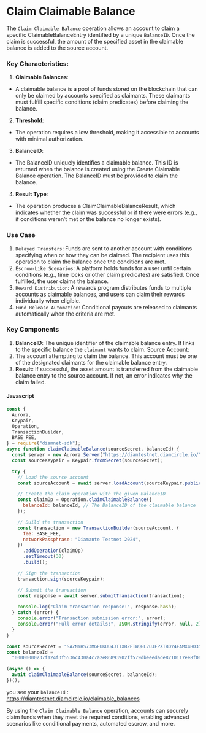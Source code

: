 # Claim Claimable Balance

The `Claim Claimable Balance` operation allows an account to claim a specific ClaimableBalanceEntry identified by a unique `BalanceID`. Once the claim is successful, the amount of the specified asset in the claimable balance is added to the source account.

### Key Characteristics:

1. **Claimable Balances**:

- A claimable balance is a pool of funds stored on the blockchain that can only be claimed by accounts specified as claimants. These claimants must fulfill specific conditions (claim predicates) before claiming the balance.

2. **Threshold**:

- The operation requires a low threshold, making it accessible to accounts with minimal authorization.

3. **BalanceID**:

- The BalanceID uniquely identifies a claimable balance. This ID is returned when the balance is created using the Create Claimable Balance operation. The BalanceID must be provided to claim the balance.

4. **Result Type**:

- The operation produces a ClaimClaimableBalanceResult, which indicates whether the claim was successful or if there were errors (e.g., if conditions weren’t met or the balance no longer exists).

### Use Case

1. `Delayed Transfers`: Funds are sent to another account with conditions specifying when or how they can be claimed. The recipient uses this operation to claim the balance once the conditions are met.
2. `Escrow-Like Scenarios`: A platform holds funds for a user until certain conditions (e.g., time locks or other claim predicates) are satisfied. Once fulfilled, the user claims the balance.
3. `Reward Distribution`: A rewards program distributes funds to multiple accounts as claimable balances, and users can claim their rewards individually when eligible.
4. `Fund Release Automation`: Conditional payouts are released to claimants automatically when the criteria are met.

### Key Components

1. **BalanceID**: The unique identifier of the claimable balance entry. It links to the specific balance the `claimant` wants to claim.
   Source Account:
2. The account attempting to claim the balance. This account must be one of the designated claimants for the claimable balance entry.
3. **Result**: If successful, the asset amount is transferred from the claimable balance entry to the source account. If not, an error indicates why the claim failed.

<!-- tabs:start -->

#### **Javascript**

```js
const {
  Aurora,
  Keypair,
  Operation,
  TransactionBuilder,
  BASE_FEE,
} = require("diamnet-sdk");
async function claimClaimableBalance(sourceSecret, balanceId) {
  const server = new Aurora.Server("https://diamtestnet.diamcircle.io/");
  const sourceKeypair = Keypair.fromSecret(sourceSecret);

  try {
    // Load the source account
    const sourceAccount = await server.loadAccount(sourceKeypair.publicKey());

    // Create the claim operation with the given BalanceID
    const claimOp = Operation.claimClaimableBalance({
      balanceId: balanceId, // The BalanceID of the claimable balance
    });

    // Build the transaction
    const transaction = new TransactionBuilder(sourceAccount, {
      fee: BASE_FEE,
      networkPassphrase: "Diamante Testnet 2024",
    })
      .addOperation(claimOp)
      .setTimeout(30)
      .build();

    // Sign the transaction
    transaction.sign(sourceKeypair);

    // Submit the transaction
    const response = await server.submitTransaction(transaction);

    console.log("Claim transaction response:", response.hash);
  } catch (error) {
    console.error("Transaction submission error:", error);
    console.error("Full error details:", JSON.stringify(error, null, 2));
  }
}

const sourceSecret = "SAZNYHS73MGFUKUU4JTIXBZETWQGL7UJFPXTBOY4EAMX4HO35OJB2OLJ"; // Your secret key for same as cleamed destination
const balanceId =
  "00000000237f124f3f5536c430a4c7a2e86893902ff579dbeeedade8210117ee8f06348d"; // Your BalanceID

(async () => {
  await claimClaimableBalance(sourceSecret, balanceId);
})();
```

<!-- tabs:end -->

you see your `balanceId` : https://diamtestnet.diamcircle.io/claimable_balances

By using the `Claim Claimable Balance` operation, accounts can securely claim funds when they meet the required conditions, enabling advanced scenarios like conditional payments, automated escrow, and more.
